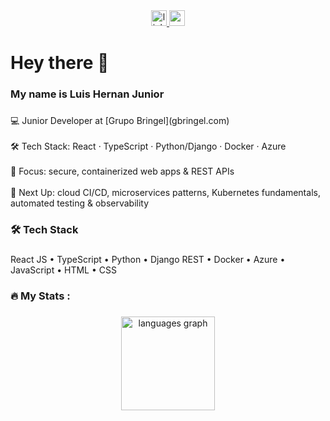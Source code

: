 <div align="center">
  <a href="https://www.linkedin.com/in/hernantoro" target="_blank">
    <img src="https://img.shields.io/static/v1?message=LinkedIn&logo=linkedin&label=&color=009439&logoColor=white&labelColor=&style=for-the-badge" height="25" alt="linkedin logo"  />
  </a>
  <a href="mailto:luistoro.dev@gmail.com" target="_blank">
    <img src="https://img.shields.io/static/v1?message=luistoro.dev@gmail.com&logo=gmail&label=&color=009439&logoColor=white&labelColor=&style=for-the-badge" height="25" alt="gmail logo"  />
  </a>
</div>

###

<h1 align="left">Hey there 👋</h1>

###

<h3 align="left">My name is Luis Hernan Junior</h3>

###

<p align="left">💻 Junior Developer at [Grupo Bringel](gbringel.com)<br><br>🛠️ Tech Stack: React · TypeScript · Python/Django · Docker · Azure<br><br>🚀 Focus: secure, containerized web apps & REST APIs<br><br>🎯 Next Up: cloud CI/CD, microservices patterns, Kubernetes fundamentals, automated testing & observability</p>

###

<h3 align="left">🛠️ Tech Stack</h3>

###

<p align="left">React JS • TypeScript • Python • Django REST • Docker • Azure • JavaScript • HTML • CSS</p>

###

<h3 align="left">🔥   My Stats :</h3>

###

<div align="center">
  <img src="https://github-readme-stats.vercel.app/api/top-langs?username=HernanJr0&locale=en&hide_title=false&layout=compact&card_width=320&langs_count=5&theme=tokyonight&hide_border=true&order=2" height="150" alt="languages graph"  />
</div>

###
